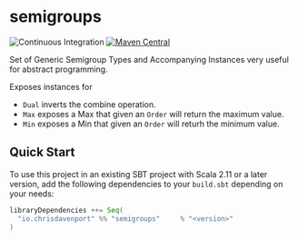 # semigroups
![Continuous Integration](https://github.com/typelevel/semigroups/workflows/Continuous%20Integration/badge.svg)
[![Maven Central](https://maven-badges.herokuapp.com/maven-central/io.chrisdavenport/semigroups_2.12/badge.svg)](https://maven-badges.herokuapp.com/maven-central/io.chrisdavenport/semigroups_2.12)

Set of Generic Semigroup Types and Accompanying Instances very useful for abstract programming.

Exposes instances for

- `Dual` inverts the combine operation.
- `Max` exposes a Max that given an `Order` will return the maximum value.
- `Min` exposes a Min that given an `Order` will returh the minimum value.

## Quick Start

To use this project in an existing SBT project with Scala 2.11 or a later version, add the following dependencies to your
`build.sbt` depending on your needs:

```scala
libraryDependencies ++= Seq(
  "io.chrisdavenport" %% "semigroups"     % "<version>"
)
```
